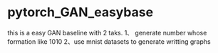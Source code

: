 # pytorch_GAN_easybase

this is a easy GAN baseline with 2 taks. 
1、 generate number whose formation like  1010 
2、use mnist datasets to generate writting graphs
